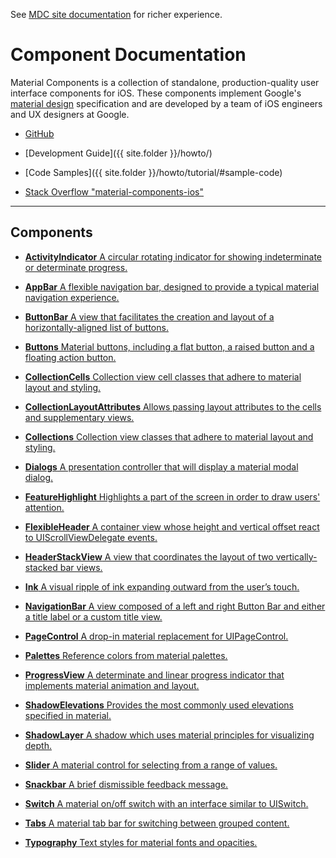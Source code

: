 <!--{% if site.link_to_site == "true" %}-->
See <a href="https://material-ext.appspot.com/mdc-ios-preview/components/">MDC site documentation</a> for richer experience.
<!--{% else %}See <a href="https://github.com/google/material-components-ios/tree/develop/components">GitHub</a> for README documentation.{% endif %}-->

# Component Documentation

Material Components is a collection of standalone, production-quality user
interface components for iOS. These components implement Google's
[material design](http://www.google.com/design/spec/material-design/introduction.html) specification
and are developed by a team of iOS engineers and UX designers at Google.


- [GitHub](https://github.com/google/material-components-ios/)
  <!--{: .icon-github }-->

- [Development Guide]({{ site.folder }}/howto/)
  <!--{: .icon-guide }-->

- [Code Samples]({{ site.folder }}/howto/tutorial/#sample-code)
  <!--{: .icon-sample }-->

- [Stack Overflow "material-components-ios"](http://stackoverflow.com/questions/tagged/material-components-ios)
  <!--{: .icon-stackoverflow }-->

<!--{: .icon-list }-->

- - -

<a name="components"></a>
<!--{: .jumplink }-->

## Components

- [**ActivityIndicator**
  A circular rotating indicator for showing indeterminate or determinate progress.
  ](ActivityIndicator/)
  <!--{: .icon-activityindicator }-->

- [**AppBar**
  A flexible navigation bar, designed to provide a typical material navigation experience.
  ](AppBar/)
  <!--{: .icon-appbar }-->

- [**ButtonBar**
  A view that facilitates the creation and layout of a horizontally-aligned list of buttons.
  ](ButtonBar/)
  <!--{: .icon-buttonbar }-->

- [**Buttons**
  Material buttons, including a flat button, a raised button and a floating action button.
  ](Buttons/)
  <!--{: .icon-buttons }-->

- [**CollectionCells**
  Collection view cell classes that adhere to material layout and styling.
  ](CollectionCells/)
  <!--{: .icon-collections }-->

- [**CollectionLayoutAttributes**
  Allows passing layout attributes to the cells and supplementary views.
  ](CollectionLayoutAttributes/)
  <!--{: .icon-collections }-->

- [**Collections**
  Collection view classes that adhere to material layout and styling.
  ](Collections/)
  <!--{: .icon-collections }-->

- [**Dialogs**
  A presentation controller that will display a material modal dialog.
  ](Dialogs/)
  <!--{: .icon-dialogs }-->

- [**FeatureHighlight**
  Highlights a part of the screen in order to draw users' attention.
  ](FeatureHighlight/)
  <!--{: .icon-featurehighlight }-->

- [**FlexibleHeader**
  A container view whose height and vertical offset react to UIScrollViewDelegate events.
  ](FlexibleHeader/)
  <!--{: .icon-flexibleheader }-->

- [**HeaderStackView**
  A view that coordinates the layout of two vertically-stacked bar views.
  ](HeaderStackView/)
  <!--{: .icon-headerstackview }-->

- [**Ink**
  A visual ripple of ink expanding outward from the user’s touch.
  ](Ink/)
  <!--{: .icon-ink }-->

- [**NavigationBar**
  A view composed of a left and right Button Bar and either a title label or a custom title view.
  ](NavigationBar/)
  <!--{: .icon-navigationbar }-->

- [**PageControl**
  A drop-in material replacement for UIPageControl.
  ](PageControl/)
  <!--{: .icon-pagecontrol }-->

- [**Palettes**
  Reference colors from material palettes.
  ](Palettes/)
  <!--{: .icon-palette }-->

- [**ProgressView**
  A determinate and linear progress indicator that implements material animation and layout.
  ](ProgressView/)
  <!--{: .icon-progressview }-->

- [**ShadowElevations**
  Provides the most commonly used elevations specified in material.
  ](ShadowElevations/)
  <!--{: .icon-shadowelevations }-->

- [**ShadowLayer**
  A shadow which uses material principles for visualizing depth.
  ](ShadowLayer/)
  <!--{: .icon-shadowlayer }-->

- [**Slider**
  A material control for selecting from a range of values.
  ](Slider/)
  <!--{: .icon-slider }-->

- [**Snackbar**
  A brief dismissible feedback message.
  ](Snackbar/)
  <!--{: .icon-snackbar }-->

- [**Switch**
  A material on/off switch with an interface similar to UISwitch.
  ](Switch/)
  <!--{: .icon-switch }-->

- [**Tabs**
  A material tab bar for switching between grouped content.
  ](Tabs/)
  <!--{: .icon-tabs }-->

- [**Typography**
  Text styles for material fonts and opacities.
  ](Typography/)
  <!--{: .icon-typography }-->
<!--{: .icon-list .large-format }-->
